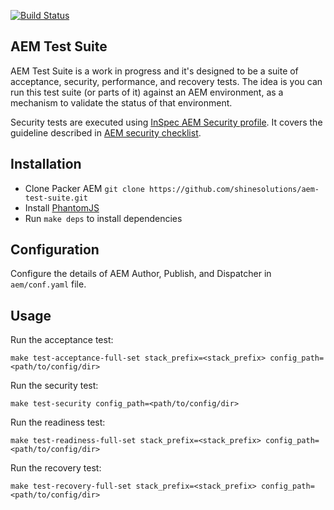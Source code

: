 [![Build Status](https://github.com/shinesolutions/aem-test-suite/workflows/CI/badge.svg)](https://github.com/shinesolutions/aem-test-suite/actions?query=workflow%3ACI)

AEM Test Suite
--------------

AEM Test Suite is a work in progress and it's designed to be a suite of acceptance, security, performance, and recovery tests. The idea is you can run this test suite (or parts of it) against an AEM environment, as a mechanism to validate the status of that environment.

Security tests are executed using [InSpec AEM Security profile](https://supermarket.chef.io/tools/inspec-aem-security). It covers the guideline described in [AEM security checklist](https://helpx.adobe.com/experience-manager/6-2/sites/administering/using/security-checklist.html).

Installation
------------

* Clone Packer AEM `git clone https://github.com/shinesolutions/aem-test-suite.git`
* Install [PhantomJS](https://github.com/teampoltergeist/poltergeist/tree/v1.17.0#installing-phantomjs)
* Run `make deps` to install dependencies

Configuration
-------------

Configure the details of AEM Author, Publish, and Dispatcher in `aem/conf.yaml` file.

Usage
-----

Run the acceptance test:

    make test-acceptance-full-set stack_prefix=<stack_prefix> config_path=<path/to/config/dir>

Run the security test:

    make test-security config_path=<path/to/config/dir>

Run the readiness test:

    make test-readiness-full-set stack_prefix=<stack_prefix> config_path=<path/to/config/dir>

Run the recovery test:

    make test-recovery-full-set stack_prefix=<stack_prefix> config_path=<path/to/config/dir>
